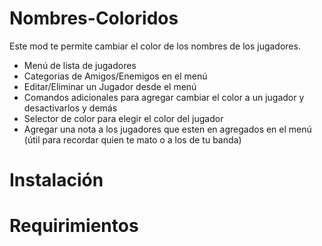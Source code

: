 # Nombres-Coloridos
Este mod te permite cambiar el color de los nombres de los jugadores.

* Menú de lista de jugadores
* Categorias de Amigos/Enemigos en el menú
* Editar/Eliminar un Jugador desde el menú
* Comandos adicionales para agregar cambiar el color a un jugador y desactivarlos y demás
* Selector de color para elegir el color del jugador
* Agregar una nota a los jugadores que esten en agregados en el menú (útil para recordar quien te mato o a los de tu banda)
# Instalación

# Requirimientos

